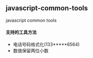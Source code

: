 ##  javascript-common-tools
javascript common tools

#### 支持的工具方法
- 电话号码格式化(133*****6564)
- 数值保留两位小数